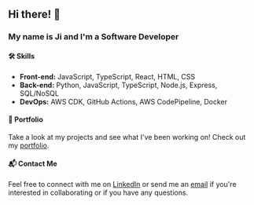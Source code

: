 ## Hi there! 👋

### My name is Ji and I'm a Software Developer

#### 🛠 Skills

- **Front-end:** JavaScript, TypeScript, React, HTML, CSS
- **Back-end:** Python, JavaScript, TypeScript, Node.js, Express, SQL/NoSQL
- **DevOps:** AWS CDK, GitHub Actions, AWS CodePipeline, Docker

#### 📁 Portfolio
Take a look at my projects and see what I've been working on! Check out my [portfolio](https://www.jpnws.com/).

#### 📬 Contact Me
Feel free to connect with me on [LinkedIn](https://www.linkedin.com/in/ji-park) or send me an [email](mailto:ji.park@jpnws.com) if you're interested in collaborating or if you have any questions.
